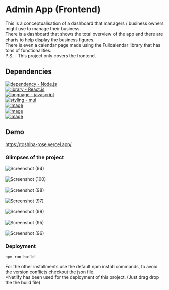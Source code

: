 # Admin App (Frontend)
This is a conceptualisation of a dashboard that managers / business owners might use to manage their business.<br>
There is a dashboard that shows the total overview of the app and there are charts to help display the business figures.<br>
There is even a calendar page made using the Fullcalendar library that has tons of functionalities.<br> 
P.S. - This project only covers the frontend.

## Dependencies
[![dependency - Node.js](https://img.shields.io/badge/Node.js-339933?style=for-the-badge&logo=nodedotjs&logoColor=white)](https://nodejs.org/en/) <br>[![library - React.js](https://img.shields.io/badge/React-20232A?style=for-the-badge&logo=react&logoColor=61DAFB)](https://reactjs.org/)<br>[![language - javascript](https://img.shields.io/badge/JavaScript-323330?style=for-the-badge&logo=javascript&logoColor=F7DF1E)](https://www.javascript.com/)<br>[![styling - mui](https://img.shields.io/badge/Material%20UI-007FFF?style=for-the-badge&logo=mui&logoColor=white)](https://www.mui.com)<br>[![image](https://img.shields.io/badge/Nivo%20Charts-FF0000?style=for-the-badge&logo=charts%20ide&logoColor=white)](https://www.nivo-charts.com)<br>[![image](https://img.shields.io/badge/CSS3-1572B6?style=for-the-badge&logo=css3&logoColor=white)](https://www.css3.com)<br>[![image](https://img.shields.io/badge/Formik-FF6F00?style=for-the-badge&logo=formik&logoColor=white)](https://www.formik.com)

## Demo
https://toshiba-rose.vercel.app/

### Glimpses of the project
![Screenshot (94)](https://user-images.githubusercontent.com/64829176/229115379-9c325b03-4d8f-4880-91dd-df9badf004ff.png)
<br><br>
![Screenshot (100)](https://user-images.githubusercontent.com/64829176/229115547-c9eb6878-9bcf-4fd4-a3ee-5d4e6061d2cd.png)
<br><br>
![Screenshot (98)](https://user-images.githubusercontent.com/64829176/229115720-e038d0f5-149c-48b9-b4e6-02d425bdc354.png)
<br><br>
![Screenshot (97)](https://user-images.githubusercontent.com/64829176/229115785-074f3fa1-fa2d-4ce6-9360-430837ae8602.png)
<br><br>
![Screenshot (99)](https://user-images.githubusercontent.com/64829176/229116095-45501b48-3da0-4be7-9509-603c2ba68045.png)
<br><br>
![Screenshot (95)](https://user-images.githubusercontent.com/64829176/229116380-6a877732-8f93-4849-baa2-d5a1589ae55b.png)
<br><br>
![Screenshot (96)](https://user-images.githubusercontent.com/64829176/229116578-6e2af435-359e-4cfe-8aba-7fcf4a5c1882.png)


### Deployment
```bash
npm run build
```
For the other installments use the default npm install commands, to avoid the version conflicts checkout the json file.
<br>*Netlify has been used for the deployment of this project. (Just drag drop the the build file)






